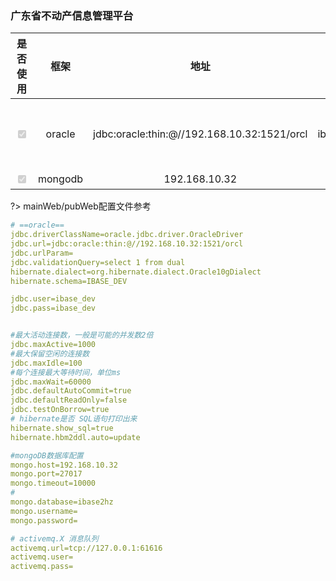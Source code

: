 ### 广东省不动产信息管理平台
  
| 是否使用 | 框架   |      地址      |  账号 | 密码| 注意事项
|:----------:|:----------:|:-------------:|:------:|:------|:------|
| <input type="checkbox" disabled checked></input>| oracle | jdbc:oracle:thin:@//192.168.10.32:1521/orcl |    ibase_dev | ibase_dev |注意：当前账号密码`schema值为：IBASE_DEV` |
| <input type="checkbox" disabled checked></input>| mongodb | 192.168.10.32 |    无 |  无| 无|

?> mainWeb/pubWeb配置文件参考

```yaml
# ==oracle==
jdbc.driverClassName=oracle.jdbc.driver.OracleDriver
jdbc.url=jdbc:oracle:thin:@//192.168.10.32:1521/orcl
jdbc.urlParam=
jdbc.validationQuery=select 1 from dual
hibernate.dialect=org.hibernate.dialect.Oracle10gDialect
hibernate.schema=IBASE_DEV

jdbc.user=ibase_dev
jdbc.pass=ibase_dev


#最大活动连接数，一般是可能的并发数2倍
jdbc.maxActive=1000
#最大保留空闲的连接数
jdbc.maxIdle=100
#每个连接最大等待时间，单位ms
jdbc.maxWait=60000
jdbc.defaultAutoCommit=true
jdbc.defaultReadOnly=false
jdbc.testOnBorrow=true
# hibernate是否 SQL语句打印出来
hibernate.show_sql=true
hibernate.hbm2ddl.auto=update

#mongoDB数据库配置
mongo.host=192.168.10.32
mongo.port=27017
mongo.timeout=10000
#
mongo.database=ibase2hz
mongo.username=
mongo.password=

# activemq.X 消息队列
activemq.url=tcp://127.0.0.1:61616
activemq.user=
activemq.pass=
```
